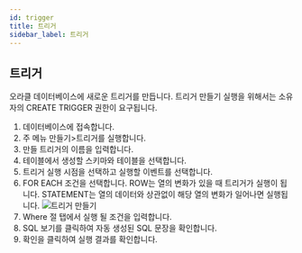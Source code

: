 ```yaml
---
id: trigger
title: 트리거
sidebar_label: 트리거
---
```


## 트리거

오라클 데이터베이스에 새로운 트리거를 만듭니다. 트리거 만들기 실행을 위해서는 소유자의 CREATE TRIGGER 권한이 요구됩니다.

1. 데이터베이스에 접속합니다.
2. 주 메뉴 만들기>트리거를 실행합니다.
3. 만들 트리거의 이름을 입력합니다.
4. 테이블에서 생성할 스키마와 테이블을 선택합니다.
5. 트리거 실행 시점을 선택하고 실행할 이벤트를 선택합니다.
6. FOR EACH 조건을 선택합니다. ROW는 열의 변화가 있을 때 트리거가 실행이 됩니다. STATEMENT는 열의 데이터와 상관없이 해당 열의 변화가 일어나면 실행됩니다.
![트리거 만들기](https://s3.ap-northeast-2.amazonaws.com/sqlgate-manual-content/D7655B433BEAF163FACFEC9AE129CAD3.jpg)
7. Where 절 탭에서 실행 될 조건을 입력합니다.
8. SQL 보기를 클릭하여 자동 생성된 SQL 문장을 확인합니다.
9. 확인을 클릭하여 실행 결과를 확인합니다.